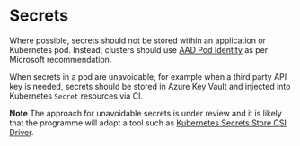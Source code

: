 # Secrets
Where possible, secrets should not be stored within an application or Kubernetes pod.  Instead, clusters should use [AAD Pod Identity](https://github.com/Azure/aad-pod-identity) as per Microsoft recommendation.

When secrets in a pod are unavoidable, for example when a third party API key is needed, secrets should be stored in Azure Key Vault and injected into Kubernetes `Secret` resources via CI.

**Note** The approach for unavoidable secrets is under review and it is likely that the programme will adopt a tool such as [Kubernetes Secrets Store CSI Driver](https://github.com/kubernetes-sigs/secrets-store-csi-driver).
